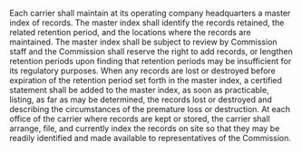 Each carrier shall maintain at its operating company headquarters a master index of records. The master index shall identify the records retained, the related retention period, and the locations where the records are maintained. The master index shall be subject to review by Commission staff and the Commission shall reserve the right to add records, or lengthen retention periods upon finding that retention periods may be insufficient for its regulatory purposes. When any records are lost or destroyed before expiration of the retention period set forth in the master index, a certified statement shall be added to the master index, as soon as practicable, listing, as far as may be determined, the records lost or destroyed and describing the circumstances of the premature loss or destruction. At each office of the carrier where records are kept or stored, the carrier shall arrange, file, and currently index the records on site so that they may be readily identified and made available to representatives of the Commission.

